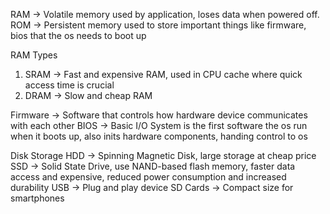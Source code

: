 RAM -> Volatile memory used by application, loses data when powered off.
ROM -> Persistent memory used to store important things like firmware, bios that the os needs to boot up


RAM Types
1) SRAM -> Fast and expensive RAM, used in CPU cache where quick access time is crucial
2) DRAM -> Slow and cheap RAM

Firmware -> Software that controls how hardware device communicates with each other
BIOS -> Basic I/O System is the first software the os run when it boots up, also inits hardware components, handing control to os

Disk Storage
HDD -> Spinning Magnetic Disk, large storage at cheap price
SSD -> Solid State Drive, use NAND-based flash memory, faster data access and expensive, reduced power consumption and increased durability
USB -> Plug and play device
SD Cards -> Compact size for smartphones